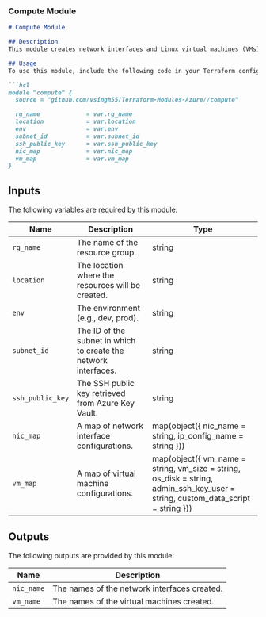 ### Compute Module 

```markdown
# Compute Module

## Description
This module creates network interfaces and Linux virtual machines (VMs) in Azure. It sets up network interfaces for each VM and provisions VMs with specified configurations.

## Usage
To use this module, include the following code in your Terraform configuration:

```hcl
module "compute" {
  source = "github.com/vsingh55/Terraform-Modules-Azure//compute"

  rg_name             = var.rg_name
  location            = var.location
  env                 = var.env
  subnet_id           = var.subnet_id
  ssh_public_key      = var.ssh_public_key
  nic_map             = var.nic_map
  vm_map              = var.vm_map
}
```

## Inputs
The following variables are required by this module:

| Name                | Description                                             | Type                                             |
|---------------------|---------------------------------------------------------|--------------------------------------------------|
| `rg_name`           | The name of the resource group.                        | string                                           |
| `location`          | The location where the resources will be created.      | string                                           |
| `env`               | The environment (e.g., dev, prod).                      | string                                           |
| `subnet_id`         | The ID of the subnet in which to create the network interfaces. | string                                           |
| `ssh_public_key`    | The SSH public key retrieved from Azure Key Vault.      | string                                           |
| `nic_map`           | A map of network interface configurations.              | map(object({ nic_name = string, ip_config_name = string })) |
| `vm_map`            | A map of virtual machine configurations.                | map(object({ vm_name = string, vm_size = string, os_disk = string, admin_ssh_key_user = string, custom_data_script = string })) |

## Outputs
The following outputs are provided by this module:

| Name       | Description                             |
|------------|-----------------------------------------|
| `nic_name` | The names of the network interfaces created. |
| `vm_name`  | The names of the virtual machines created.    |
